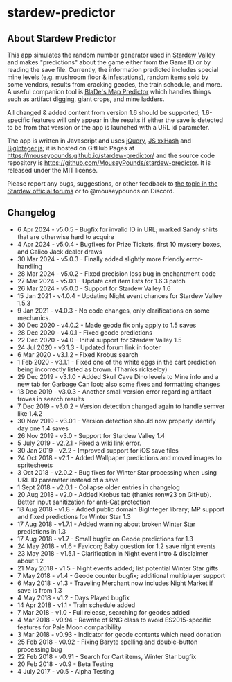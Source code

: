 # stardew-predictor

## About Stardew Predictor

This app simulates the random number generator used in [Stardew Valley](http://stardewvalley.net/) and makes "predictions" about the game either from the Game ID or by reading the save file. Currently, the information predicted includes special mine levels (e.g. mushroom floor &amp; infestations), random items sold by some vendors, results from cracking geodes, the train schedule, and more.
A useful companion tool is [BlaDe's Map Predictor](https://www.nexusmods.com/stardewvalley/mods/6614) which handles things such as artifact digging, giant crops, and mine ladders.

All changed & added content from version 1.6 should be supported; 1.6-specific features will only appear in the results if either the save is detected to be from that version or the app is launched with a URL id parameter.

The app is written in Javascript and uses [jQuery](https://jquery.com/), [JS xxHash](https://github.com/pierrec/js-xxhash) and [BigInteger.js](https://github.com/peterolson/BigInteger.js); it is hosted on GitHub Pages at https://mouseypounds.github.io/stardew-predictor/ and the source code repository is https://github.com/MouseyPounds/stardew-predictor. It is released under the MIT license.

Please report any bugs, suggestions, or other feedback to [the topic in the Stardew official forums](https://forums.stardewvalley.net/threads/web-apps-stardew-checkup-predictor-and-fair-helper.28393/) or to @mouseypounds on Discord.

## Changelog

*  6 Apr  2024 - v5.0.5 - Bugfix for invalid ID in URL; marked Sandy shirts that are otherwise hard to acquire
*  4 Apr  2024 - v5.0.4 - Bugfixes for Prize Tickets, first 10 mystery boxes, and Calico Jack dealer draws
* 30 Mar  2024 - v5.0.3 - Finally added slightly more friendly error-handling
* 28 Mar  2024 - v5.0.2 - Fixed precision loss bug in enchantment code
* 27 Mar  2024 - v5.0.1 - Update cart item lists for 1.6.3 patch
* 26 Mar  2024 - v5.0.0 - Support for Stardew Valley 1.6
* 15 Jan  2021 - v4.0.4 - Updating Night event chances for Stardew Valley 1.5.3
*  9 Jan  2021 - v4.0.3 - No code changes, only clarifications on some mechanics.
* 30 Dec  2020 - v4.0.2 - Made geode fix only apply to 1.5 saves
* 28 Dec  2020 - v4.0.1 - Fixed geode predictions
* 22 Dec  2020 - v4.0   - Initial support for Stardew Valley 1.5
* 24 Jul  2020 - v3.1.3 - Updated forum link in footer
*  6 Mar  2020 - v3.1.2 - Fixed Krobus search
*  1 Feb  2020 - v3.1.1 - Fixed one of the white eggs in the cart prediction being incorrectly listed as brown. (Thanks rickselby)
* 29 Dec  2019 - v3.1.0 - Added Skull Cave Dino levels to Mine info and a new tab for Garbage Can loot; also some fixes and formatting changes
* 13 Dec  2019 - v3.0.3 - Another small version error regarding artifact troves in search results
*  7 Dec  2019 - v3.0.2 - Version detection changed again to handle semver like 1.4.2
* 30 Nov  2019 - v3.0.1 - Version detection should now properly identify day one 1.4 saves
* 26 Nov  2019 - v3.0   - Support for Stardew Valley 1.4
*  5 July 2019 - v2.2.1 - Fixed a wiki link error.
* 30 Jan  2019 - v2.2   - Improved support for iOS save files
* 24 Oct  2018 - v2.1   - Added Wallpaper predictions and moved images to spritesheets
*  3 Oct  2018 - v2.0.2 - Bug fixes for Winter Star processing when using URL ID parameter instead of a save
*  1 Sept 2018 - v2.0.1 - Collapse older entries in changelog
* 20 Aug  2018 - v2.0   - Added Krobus tab (thanks ronw23 on GitHub). Better input sanitization for anti-Cat protection
* 18 Aug  2018 - v1.8   - Added public domain BigInteger library; MP support and fixed predictions for Winter Star 1.3
* 17 Aug  2018 - v1.7.1 - Added warning about broken Winter Star predictions in 1.3
* 17 Aug  2018 - v1.7   - Small bugfix on Geode predictions for 1.3
* 24 May  2018 - v1.6   - Favicon; Baby question for 1.2 save night events
* 23 May  2018 - v1.5.1 - Clarification in Night event intro & disclaimer about 1.2
* 21 May  2018 - v1.5   - Night events added; list potential Winter Star gifts
*  7 May  2018 - v1.4   - Geode counter bugfix; additional multiplayer support
*  6 May  2018 - v1.3   - Traveling Merchant now includes Night Market if save is from 1.3
*  4 May  2018 - v1.2   - Days Played bugfix
* 14 Apr  2018 - v1.1   - Train schedule added
*  7 Mar  2018 - v1.0   - Full release, searching for geodes added
*  4 Mar  2018 - v0.94  - Rewrite of RNG class to avoid ES2015-specific features for Pale Moon compatibility
*  3 Mar  2018 - v0.93  - Indicator for geode contents which need donation
* 25 Feb  2018 - v0.92  - Fixing Baryte spelling and double-button processing bug
* 22 Feb  2018 - v0.91  - Search for Cart items, Winter Star bugfix
* 20 Feb  2018 - v0.9   - Beta Testing
*  4 July 2017 - v0.5   - Alpha Testing